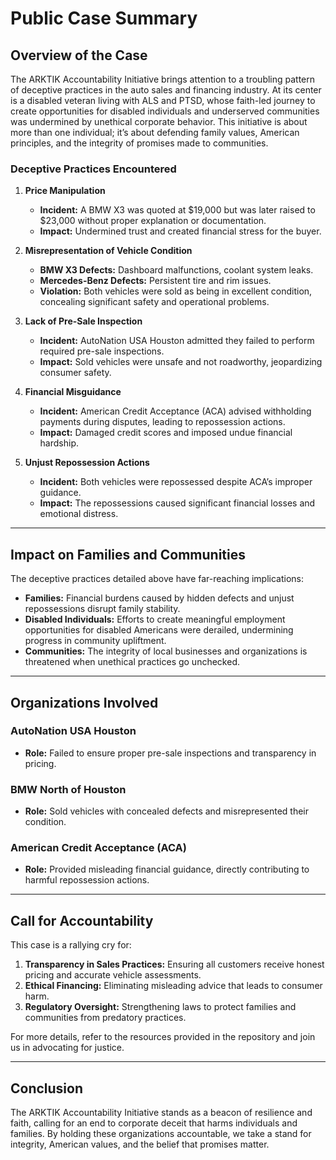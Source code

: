 # Public Case Summary

## Overview of the Case

The ARKTIK Accountability Initiative brings attention to a troubling pattern of deceptive practices in the auto sales and financing industry. At its center is a disabled veteran living with ALS and PTSD, whose faith-led journey to create opportunities for disabled individuals and underserved communities was undermined by unethical corporate behavior. This initiative is about more than one individual; it’s about defending family values, American principles, and the integrity of promises made to communities.

### Deceptive Practices Encountered

1. **Price Manipulation**
   - **Incident:** A BMW X3 was quoted at $19,000 but was later raised to $23,000 without proper explanation or documentation.
   - **Impact:** Undermined trust and created financial stress for the buyer.

2. **Misrepresentation of Vehicle Condition**
   - **BMW X3 Defects:** Dashboard malfunctions, coolant system leaks.
   - **Mercedes-Benz Defects:** Persistent tire and rim issues.
   - **Violation:** Both vehicles were sold as being in excellent condition, concealing significant safety and operational problems.

3. **Lack of Pre-Sale Inspection**
   - **Incident:** AutoNation USA Houston admitted they failed to perform required pre-sale inspections.
   - **Impact:** Sold vehicles were unsafe and not roadworthy, jeopardizing consumer safety.

4. **Financial Misguidance**
   - **Incident:** American Credit Acceptance (ACA) advised withholding payments during disputes, leading to repossession actions.
   - **Impact:** Damaged credit scores and imposed undue financial hardship.

5. **Unjust Repossession Actions**
   - **Incident:** Both vehicles were repossessed despite ACA’s improper guidance.
   - **Impact:** The repossessions caused significant financial losses and emotional distress.

---

## Impact on Families and Communities

The deceptive practices detailed above have far-reaching implications:

- **Families:** Financial burdens caused by hidden defects and unjust repossessions disrupt family stability.
- **Disabled Individuals:** Efforts to create meaningful employment opportunities for disabled Americans were derailed, undermining progress in community upliftment.
- **Communities:** The integrity of local businesses and organizations is threatened when unethical practices go unchecked.

---

## Organizations Involved

### AutoNation USA Houston
- **Role:** Failed to ensure proper pre-sale inspections and transparency in pricing.

### BMW North of Houston
- **Role:** Sold vehicles with concealed defects and misrepresented their condition.

### American Credit Acceptance (ACA)
- **Role:** Provided misleading financial guidance, directly contributing to harmful repossession actions.

---

## Call for Accountability

This case is a rallying cry for:

1. **Transparency in Sales Practices:** Ensuring all customers receive honest pricing and accurate vehicle assessments.
2. **Ethical Financing:** Eliminating misleading advice that leads to consumer harm.
3. **Regulatory Oversight:** Strengthening laws to protect families and communities from predatory practices.

For more details, refer to the resources provided in the repository and join us in advocating for justice.

---

## Conclusion

The ARKTIK Accountability Initiative stands as a beacon of resilience and faith, calling for an end to corporate deceit that harms individuals and families. By holding these organizations accountable, we take a stand for integrity, American values, and the belief that promises matter.

